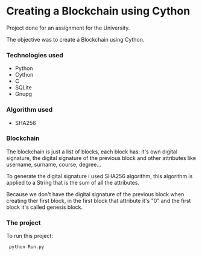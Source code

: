 # Creating a Blockchain using Cython

Project done for an assignment for the University.

The objective was to create a Blockchain using Cython.

### Technologies used

* Python
* Cython
* C
* SQLite
* Gnupg

### Algorithm used

* SHA256

### Blockchain

The blockchain is just a list of blocks, each block has: it's own digital signature, the digital signature of the previous block and other attributes like username, surname, course, degree...

To generate the digital signature i used SHA256 algorithm, this algorithm is applied to a String that is the sum of all the attributes.

Because we don't have the digital signature of the previous block when creating ther first block, in the first block that attribute it's "0" and the first block it's called genesis block.

### The project

To run this project:

```
 python Run.py 
```
